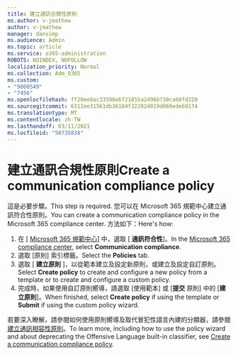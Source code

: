```yaml
---
title: 建立通訊合規性原則
ms.author: v-jmathew
author: v-jmathew
manager: dansimp
ms.audience: Admin
ms.topic: article
ms.service: o365-administration
ROBOTS: NOINDEX, NOFOLLOW
localization_priority: Normal
ms.collection: Adm_O365
ms.custom:
- "9000549"
- "7456"
ms.openlocfilehash: ff20ee8ac33598e6f21855a2496b730ca60fd320
ms.sourcegitcommit: 6312ee31561db36104f32282d019d069ede69174
ms.translationtype: MT
ms.contentlocale: zh-TW
ms.lasthandoff: 03/11/2021
ms.locfileid: "50735838"
---
```

# <a name="create-a-communication-compliance-policy"></a><span data-ttu-id="c1090-102">建立通訊合規性原則</span><span class="sxs-lookup"><span data-stu-id="c1090-102">Create a communication compliance policy</span></span>

<span data-ttu-id="c1090-103">這是必要步驟。</span><span class="sxs-lookup"><span data-stu-id="c1090-103">This step is required.</span></span> <span data-ttu-id="c1090-104">您可以在 Microsoft 365 規範中心建立通訊符合性原則。</span><span class="sxs-lookup"><span data-stu-id="c1090-104">You can create a communication compliance policy in the Microsoft 365 compliance center.</span></span> <span data-ttu-id="c1090-105">方法如下：</span><span class="sxs-lookup"><span data-stu-id="c1090-105">Here's how:</span></span>

1. <span data-ttu-id="c1090-106">在 [ [Microsoft 365 規範中心](https://go.microsoft.com/fwlink/?linkid=2130502)] 中，選取 [ **通訊符合性**]。</span><span class="sxs-lookup"><span data-stu-id="c1090-106">In the [Microsoft 365 compliance center](https://go.microsoft.com/fwlink/?linkid=2130502), select **Communication compliance**.</span></span>
2. <span data-ttu-id="c1090-107">選取 [原則] 索引標籤。</span><span class="sxs-lookup"><span data-stu-id="c1090-107">Select the **Policies** tab.</span></span>
3. <span data-ttu-id="c1090-108">選取 [ **建立原則** ]，以從範本建立及設定新原則，或建立及設定自訂原則。</span><span class="sxs-lookup"><span data-stu-id="c1090-108">Select **Create policy** to create and configure a new policy from a template or to create and configure a custom policy.</span></span>
4. <span data-ttu-id="c1090-109">完成時，如果使用自訂原則嚮導，請選取 [使用範本] 或 [**提交** 原則] 中的 [**建立原則**]。</span><span class="sxs-lookup"><span data-stu-id="c1090-109">When finished, select **Create policy** if using the template or **Submit** if using the custom policy wizard.</span></span>

<span data-ttu-id="c1090-110">若要深入瞭解，請參閱如何使用原則嚮導及取代冒犯性語言內建的分類器，請參閱 [建立通訊相容性原則](https://go.microsoft.com/fwlink/?linkid=2129079)。</span><span class="sxs-lookup"><span data-stu-id="c1090-110">To learn more, including how to use the policy wizard and about deprecating the Offensive Language built-in classifier, see [Create a communication compliance policy](https://go.microsoft.com/fwlink/?linkid=2129079).</span></span>

